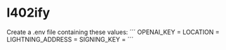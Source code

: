 # l402ify
 
Create a .env file containing these values:
´´´
OPENAI_KEY = <OPENAI API KEY>
LOCATION = <LOCATION OF THE SERVICE>
LIGHTNING_ADDRESS = <YOUR LN ADDRESS>
SIGNING_KEY = <SUPER SECRET SECRET>
´´´

